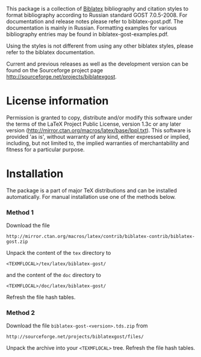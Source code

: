 This package is a collection of
[Biblatex](https://github.com/plk/biblatex) bibliography and citation
styles to format bibliography according to Russian standard GOST
7.0.5-2008.  For documentation and release notes please refer to
biblatex-gost.pdf.  The documentation is mainly in Russian. Formatting
examples for various bibliography entries may be found in
biblatex-gost-examples.pdf.

Using the styles is not different from using any other biblatex styles,
please refer to the biblatex documentation.

Current and previous releases as well as the development version can be
found on the Sourceforge project page
http://sourceforge.net/projects/biblatexgost.

# License information #

Permission is granted to copy, distribute and/or modify this software under
the terms of the LaTeX Project Public License, version 1.3c or any later
version (http://mirror.ctan.org/macros/latex/base/lppl.txt).
This software is provided 'as is', without warranty of any kind, either
expressed or implied, including, but not limited to, the implied warranties
of merchantability and fitness for a particular purpose.

# Installation #

The package is a part of major TeX distributions and can be installed
automatically. For manual installation use one of the methods below.

### Method 1 ###

Download the file

    http://mirror.ctan.org/macros/latex/contrib/biblatex-contrib/biblatex-gost.zip

Unpack the content of the `tex` directory to

    <TEXMFLOCAL>/tex/latex/biblatex-gost/

and the content of the `doc` directory to

    <TEXMFLOCAL>/doc/latex/biblatex-gost/

Refresh the file hash tables.

### Method 2 ###

Download the file `biblatex-gost-<version>.tds.zip` from

    http://sourceforge.net/projects/biblatexgost/files/

Unpack the archive into your `<TEXMFLOCAL>` tree.  Refresh the file
hash tables.


